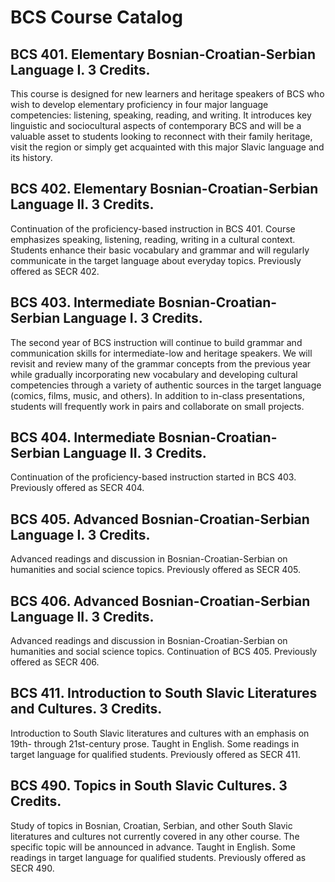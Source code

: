 # BCS Course Catalog

## BCS 401. Elementary Bosnian-Croatian-Serbian Language I. 3 Credits.

This course is designed for new learners and heritage speakers of BCS who wish to develop elementary proficiency in four major language competencies: listening, speaking, reading, and writing. It introduces key linguistic and sociocultural aspects of contemporary BCS and will be a valuable asset to students looking to reconnect with their family heritage, visit the region or simply get acquainted with this major Slavic language and its history.

## BCS 402. Elementary Bosnian-Croatian-Serbian Language II. 3 Credits.

Continuation of the proficiency-based instruction in BCS 401. Course emphasizes speaking, listening, reading, writing in a cultural context. Students enhance their basic vocabulary and grammar and will regularly communicate in the target language about everyday topics. Previously offered as SECR 402.

## BCS 403. Intermediate Bosnian-Croatian-Serbian Language I. 3 Credits.

The second year of BCS instruction will continue to build grammar and communication skills for intermediate-low and heritage speakers. We will revisit and review many of the grammar concepts from the previous year while gradually incorporating new vocabulary and developing cultural competencies through a variety of authentic sources in the target language (comics, films, music, and others). In addition to in-class presentations, students will frequently work in pairs and collaborate on small projects.

## BCS 404. Intermediate Bosnian-Croatian-Serbian Language II. 3 Credits.

Continuation of the proficiency-based instruction started in BCS 403. Previously offered as SECR 404.

## BCS 405. Advanced Bosnian-Croatian-Serbian Language I. 3 Credits.

Advanced readings and discussion in Bosnian-Croatian-Serbian on humanities and social science topics. Previously offered as SECR 405.

## BCS 406. Advanced Bosnian-Croatian-Serbian Language II. 3 Credits.

Advanced readings and discussion in Bosnian-Croatian-Serbian on humanities and social science topics. Continuation of BCS 405. Previously offered as SECR 406.

## BCS 411. Introduction to South Slavic Literatures and Cultures. 3 Credits.

Introduction to South Slavic literatures and cultures with an emphasis on 19th- through 21st-century prose. Taught in English. Some readings in target language for qualified students. Previously offered as SECR 411.

## BCS 490. Topics in South Slavic Cultures. 3 Credits.

Study of topics in Bosnian, Croatian, Serbian, and other South Slavic literatures and cultures not currently covered in any other course. The specific topic will be announced in advance. Taught in English. Some readings in target language for qualified students. Previously offered as SECR 490.

